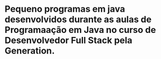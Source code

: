 # Pequeno programas em java desenvolvidos durante as aulas de Programaação em Java no curso de Desenvolvedor Full Stack pela Generation.
